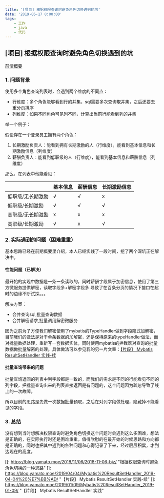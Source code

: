 ```yaml
---
title: '[项目] 根据权限查询时避免角色切换遇到的坑'
date: '2019-05-17 0:00:00'
tags:
    - 工作
    - java
    - 代码
---
```


## [项目] 根据权限查询时避免角色切换遇到的坑	

[前情概要](https://blog.yamato.moe/2018/11/06/2018-11-06-biz/)

### 1. 问题背景

使用多个角色查询列表时，会遇到两个维度的不同点：

- 行维度：多个角色能够看到行的并集，sql需要多次查询取并集，之后还要去重分页排序
- 列维度：如果不同角色可见列不同，计算出当前行能看到列的并集



举一个例子：

假设存在一个登录员工拥有两个角色：

1. 长期激励负责人：能看到拥有长期激励的人（行维度），能看到基本信息和长期激励信息（列维度）
2. 薪酬负责人：能看到低职级的人（行维度），能看到基本信息和薪酬信息（列维度）

那么，在列表中他能看见：

|                   | 基本信息 | 薪酬信息 | 长期激励信息 |
| ----------------- | -------- | -------- | ------------ |
| 低职级/无长期激励 | √        | √        | x            |
| 低职级/长期激励   | √        | √        | √            |
| 高职级/无长期激励 | x        | x        | x            |
| 高职级/长期激励   | √        | x        | √            |

### 2. 实际遇到的问题（困难重重）

基本思路已经在前期概要里介绍，本人已经实践了一段时间，挖了两个深坑正在解决中。

#### 性能问题（已解决）

最开始的实现中数据是一条一条读取的，同时薪酬字段属于加密信息，使用了第三方微服务提供解密，读取字段多+解密字段多 导致了在百条分页的情况下接口在超时的边缘不断试探。。。

解决方案：

- 合并查询sql,批量查询数据
- 合并解密请求,批量调用解密微服务

因为之前为了方便我们解密使用了mybatis的TypeHandler做到字段隐式加解密，目前我们的做法是对于单条数据的加解密，还是保持原来的typeHandler做法，而对批量数据处理，重新写一套数据实体，同时使用mybatis的拦截器对查询的批量数据做批量解密的处理。具体做法可以参见我的另一片文章：[【片段】 Mybatis ResultSetHandler 实践-续](https://blog.yamato.moe/2019/04/04/Mybatis%20ResultSetHandler_2019-04-04%20%E7%BB%AD/)

#### 批量查询带来的问题

批量查询返回的列表中列字段都是一致的，而我们的需求是不同的行能看见不同的列字段，把批量查询出来的列表直接返回是有问题的，这个问题因为疏忽导致了线上的一次故障。

所以目前的思路是先做一次数据批量预取，之后在对列字段做处理，隐藏掉不能看见的字段。



### 3. 总结

没有想到当时想解决权限查询时避免角色切换这个问题时会遇到这么多困难，想法是正确的，在实际执行时还是困难重重。值得欣慰的在最开始的时候思路和方向都是正确的，同时也把其中遇到的各种问题和心得记录了下来，经过层层积累，才到达现在的高度。



[]: https://blog.yamato.moe/2018/11/06/2018-11-06-biz/	"根据权限查询时避免角色切换的一种思路"
[]: https://blog.yamato.moe/2019/04/04/Mybatis%20ResultSetHandler_2019-04-04%20%E7%BB%AD/	"【片段】 Mybatis ResultSetHandler 实践-续"
[]: https://blog.yamato.moe/2019/01/09/Mybatis%20ResultSetHandler_2019-01-09/	"【片段】 Mybatis ResultSetHandler 实践"

